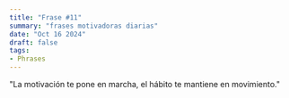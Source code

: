 ```yaml
---
title: "Frase #11"
summary: "frases motivadoras diarias"
date: "Oct 16 2024"
draft: false
tags:
- Phrases
---
```


"La motivación te pone en marcha, el hábito te mantiene en movimiento."
